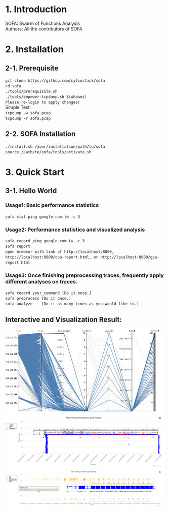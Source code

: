 # 1. Introduction
SOFA: Swarm of Functions Analysis  
Authors: All the contributors of SOFA

# 2. Installation 

## 2-1. Prerequisite
`git clone https://github.com/cyliustack/sofa`  
`cd sofa`  
`./tools/prerequisite.sh`   
`./tools/empower-tcpdump.sh $(whoami)`  
`Please re-login to apply changes!`  
Simple Test:  
`tcpdump -w sofa.pcap`  
`tcpdump -r sofa.pcap`  

## 2-2. SOFA Installation 
`./install.sh /your/installation/path/to/sofa`   
`source /path/to/sofa/tools/activate.sh`

# 3. Quick Start 

## 3-1. Hello World 
### Usage1: Basic performance statistics
`sofa stat ping google.com.tw -c 3`  
### Usage2: Performance statistics and visualized analysis
`sofa record ping google.com.tw -c 3`  
`sofa report`  
`open browser with link of http://localhost:8000, http://localhost:8000/cpu-report.html, or http://localhost:8000/gpu-report.html`  
### Usage3: Once finishing preprocessing traces, frequently apply different analyses on traces.
`sofa record your_command [Do it once.]`   
`sofa preprocess [Do it once.]`    
`sofa analyze    [Do it as many times as you would like to.]`



## Interactive and Visualization Result:  
![Alt text](./figures/demo1.png)
![Alt text](./figures/demo3.png)
![Alt text](./figures/demo4.png)





